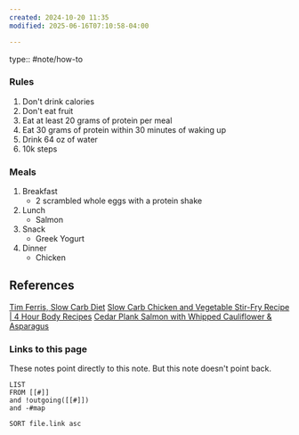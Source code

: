 ```yaml
---
created: 2024-10-20 11:35
modified: 2025-06-16T07:10:58-04:00

---
```

type:: #note/how-to
### Rules
1. Don't drink calories
2. Don't eat fruit
3. Eat at least 20 grams of protein per meal
4. Eat 30 grams of protein within 30 minutes of waking up
5. Drink 64 oz of water
6. 10k steps

### Meals
1. Breakfast
	-  2 scrambled whole eggs with a protein shake
2. Lunch
	- Salmon
3. Snack
	- Greek Yogurt
4. Dinner
	- Chicken


## References
[Tim Ferris, Slow Carb Diet](https://tim.blog/wp-content/uploads/2019/07/tim_ferriss_the-4-hour-chef_one_pager_slow_carb_diet.pdf)
[Slow Carb Chicken and Vegetable Stir-Fry Recipe | 4 Hour Body Recipes](https://www.4hourbodyrecipes.com/4-hour-body-recipes/slow-carb-chicken-vegetable-stir-fry/)
[Cedar Plank Salmon with Whipped Cauliflower & Asparagus](https://www.4hourbodyrecipes.com/4-hour-body-recipes/4-hour-body-dinner-recipes/cedar-plank-salmon-with-whipped-cauliflower-and-asparagus-tips/)

### Links to this page
These notes point directly to this note. But this note doesn't point back.
```dataview
LIST
FROM [[#]]
and !outgoing([[#]])
and -#map

SORT file.link asc
```
